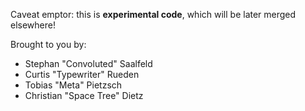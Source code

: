 Caveat emptor: this is __experimental code__,
which will be later merged elsewhere!

Brought to you by:

* Stephan "Convoluted" Saalfeld
* Curtis "Typewriter" Rueden
* Tobias "Meta" Pietzsch
* Christian "Space Tree" Dietz
